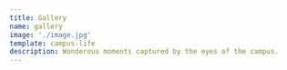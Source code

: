 ```yaml
---
title: Gallery
name: gallery
image: './image.jpg'
template: campus-life
description: Wonderous moments captured by the eyes of the campus.
---
```


